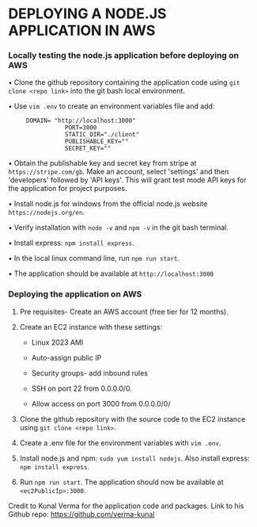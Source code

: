 # DEPLOYING A NODE.JS APPLICATION IN AWS

 
 ### Locally testing the node.js application before deploying on AWS

   •  Clone the github repository containing the application code using `git clone <repo link>` into the git bash local 
   environment.


   •  Use `vim .env` to create an environment variables file and add:
```
     DOMAIN= "http://localhost:3000"
                PORT=3000
                STATIC_DIR="./client"
                PUBLISHABLE_KEY=""
                SECRET_KEY=""
```

   • Obtain the publishable key and secret key from stripe at `https://stripe.com/gb`. Make an account, select 'settings'         and then 'developers' followed by 'API keys'. This will grant test mode API keys for the application for project 
       purposes.

   • Install node.js for windows from the official node.js website `https://nodejs.org/en`. 
   
   • Verify installation with `node -v` and `npm -v` in the git bash terminal.
   
   • Install express: `npm install express`.
   
   • In the local linux command line, run `npm run start`.
   

   • The application should be available at `http://localhost:3000` 
   
### Deploying the application on AWS
1. Pre requisites- Create an AWS account (free tier for 12 months).
2. Create an EC2 instance with these settings:
   - Linux 2023 AMI
   - Auto-assign public IP
   - Security groups- add inbound rules
     
   - SSH on port 22 from 0.0.0.0/0.

   - Allow access on port 3000 from 0.0.0.0/0/

3. Clone the github repository with the source code to the EC2 instance using `git clone <repo link>`.
4. Create a .env file for the environment variables with `vim .env`.
5. Install node.js and npm: `sudo yum install nodejs`. Also install express: `npm install express`.
6. Run `npm run start`. The application should now be available at `<ec2PublicIp>:3000`.



Credit to Kunal Verma for the application code and packages. Link to his Github repo: https://github.com/verma-kunal
